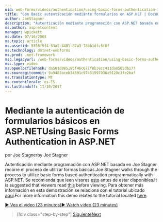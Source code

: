 ```yaml
---
uid: web-forms/videos/authentication/using-basic-forms-authentication-in-aspnet
title: "Con Basic autenticación mediante formularios en ASP.NET | Documentos de Microsoft"
author: JoeStagner
description: "Autenticación mediante programación con ASP.NET basada en Joe Stagner recorre el proceso de utilizar formas básicas. Se sugiere que los visores de leen este antes de..."
ms.author: aspnetcontent
manager: wpickett
ms.date: 07/16/2008
ms.topic: article
ms.assetid: 5356f9f4-63a5-4481-87a3-78bb1dfc6f0f
ms.technology: dotnet-webforms
ms.prod: .net-framework
msc.legacyurl: /web-forms/videos/authentication/using-basic-forms-authentication-in-aspnet
msc.type: video
ms.openlocfilehash: da501d085195f46c671f8b3ecc411da8505db177
ms.sourcegitcommit: 9a9483aceb34591c97451997036a9120c3fe2baf
ms.translationtype: MT
ms.contentlocale: es-ES
ms.lasthandoff: 11/10/2017
---
```

<a name="using-basic-forms-authentication-in-aspnet"></a><span data-ttu-id="c840a-104">Mediante la autenticación de formularios básicos en ASP.NET</span><span class="sxs-lookup"><span data-stu-id="c840a-104">Using Basic Forms Authentication in ASP.NET</span></span>
====================
<span data-ttu-id="c840a-105">por [Joe Stagner](https://github.com/JoeStagner)</span><span class="sxs-lookup"><span data-stu-id="c840a-105">by [Joe Stagner](https://github.com/JoeStagner)</span></span>

<span data-ttu-id="c840a-106">Autenticación mediante programación con ASP.NET basada en Joe Stagner recorre el proceso de utilizar formas básicas.</span><span class="sxs-lookup"><span data-stu-id="c840a-106">Joe Stagner walks through the process to utilize basic forms based authentication programmatically with ASP.NET.</span></span> <span data-ttu-id="c840a-107">Se recomienda que leen visores [esto](../../overview/older-versions-security/introduction/security-basics-and-asp-net-support-vb.md) antes de estar disponibles.</span><span class="sxs-lookup"><span data-stu-id="c840a-107">It is suggested that viewers read [this](../../overview/older-versions-security/introduction/security-basics-and-asp-net-support-vb.md) before viewing.</span></span> <span data-ttu-id="c840a-108">Para obtener más información en esta demostración se relaciona con el tutorial ubicado [aquí](../../overview/older-versions-security/introduction/an-overview-of-forms-authentication-vb.md).</span><span class="sxs-lookup"><span data-stu-id="c840a-108">For more information this demo relates to the tutorial located [here](../../overview/older-versions-security/introduction/an-overview-of-forms-authentication-vb.md).</span></span>

[<span data-ttu-id="c840a-109">&#9654; Vea el vídeo (23 minutos)</span><span class="sxs-lookup"><span data-stu-id="c840a-109">&#9654; Watch video (23 minutes)</span></span>](https://channel9.msdn.com/Blogs/ASP-NET-Site-Videos/using-basic-forms-authentication-in-aspnet)

>[!div class="step-by-step"]
[<span data-ttu-id="c840a-110">Siguiente</span><span class="sxs-lookup"><span data-stu-id="c840a-110">Next</span></span>](how-to-change-the-forms-authentication-properties.md)
